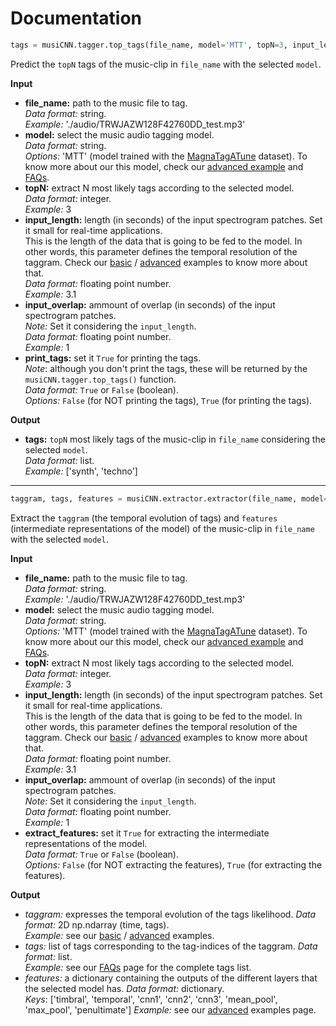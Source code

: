 # Documentation

```python
tags = musiCNN.tagger.top_tags(file_name, model='MTT', topN=3, input_length=3, input_overlap=None, print_tags=True)
```
Predict the `topN` tags of the music-clip in `file_name` with the selected `model`.  

**Input**
- **file_name:** path to the music file to tag.  
*Data format:* string.  
*Example:* './audio/TRWJAZW128F42760DD_test.mp3'
- **model:** select the music audio tagging model.  
*Data format:* string.  
*Options:* 'MTT' (model trained with the [MagnaTagATune](https://github.com/keunwoochoi/magnatagatune-list) dataset).  To know more about our this model, check our [advanced example](https://github.com/jordipons/musiCNN/blob/master/advanced%20example.ipynb) and [FAQs](https://github.com/jordipons/musiCNN/blob/master/FAQs.md).
- **topN:** extract N most likely tags according to the selected model.  
*Data format:* integer.  
*Example:* 3
- **input_length:** length (in seconds) of the input spectrogram patches. Set it small for real-time applications.   
This is the length of the data that is going to be fed to the model. In other words, this parameter defines the temporal resolution of the taggram. Check our [basic](https://github.com/jordipons/musiCNN/blob/master/basic%20example.ipynb) / [advanced](https://github.com/jordipons/musiCNN/blob/master/advanced%20example.ipynb) examples to know more about that.   
*Data format:* floating point number.  
*Example:* 3.1
- **input_overlap:** ammount of overlap (in seconds) of the input spectrogram patches.  
*Note:* Set it considering the `input_length`.  
*Data format:* floating point number.  
*Example:* 1
- **print_tags:** set it `True` for printing the tags.  
*Note*: although you don't print the tags, these will be returned by the `musiCNN.tagger.top_tags()` function.  
*Data format:* `True` or `False` (boolean).  
*Options:* `False` (for NOT printing the tags), `True` (for printing the tags).  
  
**Output**
- **tags:** `topN` most likely tags of the music-clip in `file_name` considering the selected `model`.    
*Data format:* list.  
*Example:* ['synth', 'techno']
***************

```python
taggram, tags, features = musiCNN.extractor.extractor(file_name, model='MTT', input_length=3, input_overlap=None, extract_features=False)
```
Extract the `taggram` (the temporal evolution of tags) and `features` (intermediate representations of the model) of the music-clip in `file_name` with the selected `model`.  

**Input**
- **file_name:** path to the music file to tag.  
*Data format:* string.  
*Example:* './audio/TRWJAZW128F42760DD_test.mp3'
- **model:** select the music audio tagging model.  
*Data format:* string.  
*Options:* 'MTT' (model trained with the [MagnaTagATune](https://github.com/keunwoochoi/magnatagatune-list) dataset).  To know more about our this model, check our [advanced example](https://github.com/jordipons/musiCNN/blob/master/advanced%20example.ipynb) and [FAQs](https://github.com/jordipons/musiCNN/blob/master/FAQs.md).
- **topN:** extract N most likely tags according to the selected model.  
*Data format:* integer.  
*Example:* 3
- **input_length:** length (in seconds) of the input spectrogram patches. Set it small for real-time applications.   
This is the length of the data that is going to be fed to the model. In other words, this parameter defines the temporal resolution of the taggram. Check our [basic](https://github.com/jordipons/musiCNN/blob/master/basic%20example.ipynb) / [advanced](https://github.com/jordipons/musiCNN/blob/master/advanced%20example.ipynb) examples to know more about that.   
*Data format:* floating point number.  
*Example:* 3.1
- **input_overlap:** ammount of overlap (in seconds) of the input spectrogram patches.  
*Note:* Set it considering the `input_length`.  
*Data format:* floating point number.  
*Example:* 1
- **extract_features:** set it `True` for extracting the intermediate representations of the model.  
*Data format:* `True` or `False` (boolean).  
*Options:* `False` (for NOT extracting the features), `True` (for extracting the features).  
  
**Output**
- *taggram:*  expresses the temporal evolution of the tags likelihood.
*Data format:* 2D np.ndarray (time, tags).  
*Example:* see our [basic](https://github.com/jordipons/musiCNN/blob/master/basic%20example.ipynb) / [advanced](https://github.com/jordipons/musiCNN/blob/master/advanced%20example.ipynb) examples.
- *tags:* list of tags corresponding to the tag-indices of the taggram.
*Data format:* list.  
*Example:* see our [FAQs](https://github.com/jordipons/musiCNN/blob/master/FAQs.md) page for the complete tags list.
- *features:* a dictionary containing the outputs of the different layers that the selected model has.
*Data format:* dictionary.  
*Keys*: ['timbral',  'temporal', 'cnn1', 'cnn2', 'cnn3', 'mean_pool', 'max_pool', 'penultimate']
*Example:* see our [advanced](https://github.com/jordipons/musiCNN/blob/master/advanced%20example.ipynb) examples page.



